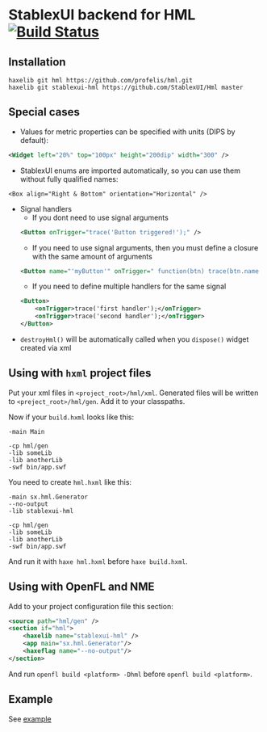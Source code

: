 StablexUI backend for HML [![Build Status](https://travis-ci.org/StablexUI/Hml.svg)](https://travis-ci.org/StablexUI/Hml)
=========================

Installation
----------------
```
haxelib git hml https://github.com/profelis/hml.git
haxelib git stablexui-hml https://github.com/StablexUI/Hml master
```

Special cases
-------------
* Values for metric properties can be specified with units (DIPS by default):
```xml
<Widget left="20%" top="100px" height="200dip" width="300" />
```
* StablexUI enums are imported automatically, so you can use them without fully qualified names:
```
<Box align="Right & Bottom" orientation="Horizontal" />
```
* Signal handlers
    * If you dont need to use signal arguments
    ```xml
    <Button onTrigger="trace('Button triggered!');" />
    ```
    * If you need to use signal arguments, then you must define a closure with the same amount of arguments
    ```xml
    <Button name="'myButton'" onTrigger=" function(btn) trace(btn.name + ' triggered'); " />
    ```
    * If you need to define multiple handlers for the same signal
    ```xml
    <Button>
        <onTrigger>trace('first handler');</onTrigger>
        <onTrigger>trace('second handler');</onTrigger>
    </Button>
    ```
* `destroyHml()` will be automatically called when you `dispose()` widget created via xml


Using with `hxml` project files
-------------------------------
Put your xml files in `<project_root>/hml/xml`.
Generated files will be written to `<preject_root>/hml/gen`. Add it to your classpaths.

Now if your `build.hxml` looks like this:
```
-main Main

-cp hml/gen
-lib someLib
-lib anotherLib
-swf bin/app.swf
```
You need to create `hml.hxml` like this:
```
-main sx.hml.Generator
--no-output
-lib stablexui-hml

-cp hml/gen
-lib someLib
-lib anotherLib
-swf bin/app.swf
```
And run it with `haxe hml.hxml` before `haxe build.hxml`.


Using with OpenFL and NME
-------------------------
Add to your project configuration file this section:
```xml
<source path="hml/gen" />
<section if="hml">
    <haxelib name="stablexui-hml" />
    <app main="sx.hml.Generator"/>
    <haxeflag name="--no-output"/>
</section>
```
And run `openfl build <platform> -Dhml` before `openfl build <platform>`.


Example
-----------
See [example](https://github.com/StablexUI/Examples/tree/master/hml/)
